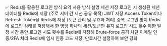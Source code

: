 ✅ Redis를 활용한 로그인 방식 요약
사용 방식	설명
세션 저장	로그인 시 생성된 세션 데이터를 Redis에 저장 (주로 서버 간 세션 공유 목적)
JWT 저장	Access Token이나 Refresh Token을 Redis에 저장 (토큰 관리 및 무효화 처리)
중복 로그인 방지	Redis에 로그인 상태를 저장해서 한 명당 하나의 세션/토큰만 유지
로그인 시도 횟수 제한	일정 시간 동안 로그인 시도 횟수를 Redis에 저장해 Brute-force 공격 차단
이메일 인증/2FA 처리	Redis에 임시 인증 코드 저장, 만료시간 설정하여 보안 강화
